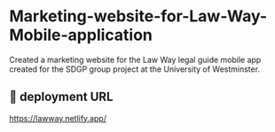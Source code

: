 # Marketing-website-for-Law-Way-Mobile-application
Created a marketing website for the Law Way legal guide mobile app created for the SDGP group project at the University of Westminster.

## 🔗 deployment URL

https://lawway.netlify.app/
